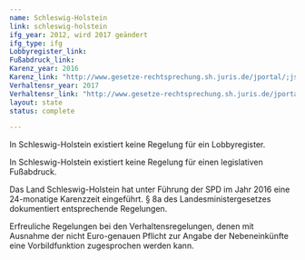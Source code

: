 ```yaml
---
name: Schleswig-Holstein
link: schleswig-holstein
ifg_year: 2012, wird 2017 geändert
ifg_type: ifg
Lobbyregister_link: 
Fußabdruck_link: 
Karenz_year: 2016
Karenz_link: "http://www.gesetze-rechtsprechung.sh.juris.de/jportal/;jsessionid=444F24B53BBD9844B0837987589A115E.jp13?quelle=jlink&query=MinG+SH&psml=bsshoprod.psml&max=true&aiz=true#jlr-MinGSHV6P8a"
Verhaltensr_year: 2017
Verhaltensr_link: "http://www.gesetze-rechtsprechung.sh.juris.de/jportal/?quelle=jlink&query=AbgVerhaltRegl+SH&psml=bsshoprod.psml&max=true&aiz=true#jlr-AbgVerhaltReglSH2018rahmen"
layout: state
status: complete

---
```

In Schleswig-Holstein existiert keine Regelung für ein Lobbyregister.

In Schleswig-Holstein existiert keine Regelung für einen legislativen Fußabdruck.

Das Land Schleswig-Holstein hat unter Führung der SPD im Jahr 2016 eine 24-monatige Karenzzeit eingeführt. § 8a des Landesministergesetzes dokumentiert entsprechende Regelungen.

Erfreuliche Regelungen bei den Verhaltensregelungen, denen mit Ausnahme der nicht Euro-genauen Pflicht zur Angabe der Nebeneinkünfte eine Vorbildfunktion zugesprochen werden kann.
